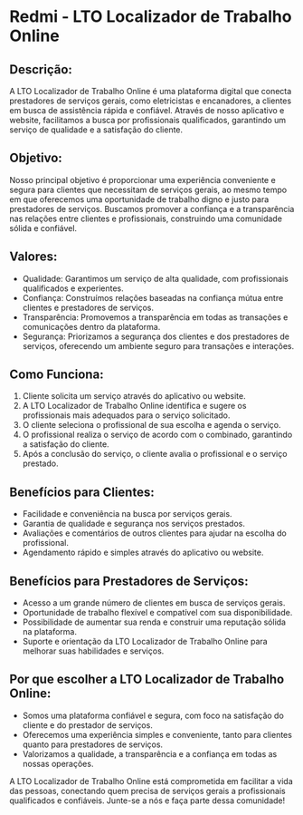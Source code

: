 <h1>Redmi - LTO Localizador de Trabalho Online</h1>
    <h2>Descrição:</h2>
    <p>A LTO Localizador de Trabalho Online é uma plataforma digital que conecta prestadores de serviços gerais, como eletricistas e encanadores, a clientes em busca de assistência rápida e confiável. Através de nosso aplicativo e website, facilitamos a busca por profissionais qualificados, garantindo um serviço de qualidade e a satisfação do cliente.</p>
    <h2>Objetivo:</h2>
    <p>Nosso principal objetivo é proporcionar uma experiência conveniente e segura para clientes que necessitam de serviços gerais, ao mesmo tempo em que oferecemos uma oportunidade de trabalho digno e justo para prestadores de serviços. Buscamos promover a confiança e a transparência nas relações entre clientes e profissionais, construindo uma comunidade sólida e confiável.</p>
    <h2>Valores:</h2>
    <ul>
        <li>Qualidade: Garantimos um serviço de alta qualidade, com profissionais qualificados e experientes.</li>
        <li>Confiança: Construímos relações baseadas na confiança mútua entre clientes e prestadores de serviços.</li>
        <li>Transparência: Promovemos a transparência em todas as transações e comunicações dentro da plataforma.</li>
        <li>Segurança: Priorizamos a segurança dos clientes e dos prestadores de serviços, oferecendo um ambiente seguro para transações e interações.</li>
    </ul>
    <h2>Como Funciona:</h2>
    <ol>
        <li>Cliente solicita um serviço através do aplicativo ou website.</li>
        <li>A LTO Localizador de Trabalho Online identifica e sugere os profissionais mais adequados para o serviço solicitado.</li>
        <li>O cliente seleciona o profissional de sua escolha e agenda o serviço.</li>
        <li>O profissional realiza o serviço de acordo com o combinado, garantindo a satisfação do cliente.</li>
        <li>Após a conclusão do serviço, o cliente avalia o profissional e o serviço prestado.</li>
    </ol>
    <h2>Benefícios para Clientes:</h2>
    <ul>
        <li>Facilidade e conveniência na busca por serviços gerais.</li>
        <li>Garantia de qualidade e segurança nos serviços prestados.</li>
        <li>Avaliações e comentários de outros clientes para ajudar na escolha do profissional.</li>
        <li>Agendamento rápido e simples através do aplicativo ou website.</li>
    </ul>
    <h2>Benefícios para Prestadores de Serviços:</h2>
    <ul>
        <li>Acesso a um grande número de clientes em busca de serviços gerais.</li>
        <li>Oportunidade de trabalho flexível e compatível com sua disponibilidade.</li>
        <li>Possibilidade de aumentar sua renda e construir uma reputação sólida na plataforma.</li>
        <li>Suporte e orientação da LTO Localizador de Trabalho Online para melhorar suas habilidades e serviços.</li>
    </ul>
    <h2>Por que escolher a LTO Localizador de Trabalho Online:</h2>
    <ul>
        <li>Somos uma plataforma confiável e segura, com foco na satisfação do cliente e do prestador de serviços.</li>
        <li>Oferecemos uma experiência simples e conveniente, tanto para clientes quanto para prestadores de serviços.</li>
        <li>Valorizamos a qualidade, a transparência e a confiança em todas as nossas operações.</li>
    </ul>
    <p>A LTO Localizador de Trabalho Online está comprometida em facilitar a vida das pessoas, conectando quem precisa de serviços gerais a profissionais qualificados e confiáveis. Junte-se a nós e faça parte dessa comunidade!</p>
    
